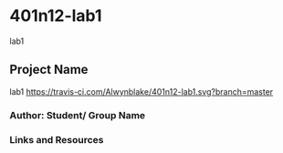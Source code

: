 # 401n12-lab1
lab1

## Project Name
lab1
https://travis-ci.com/Alwynblake/401n12-lab1.svg?branch=master

### Author: Student/ Group Name

### Links and Resources
